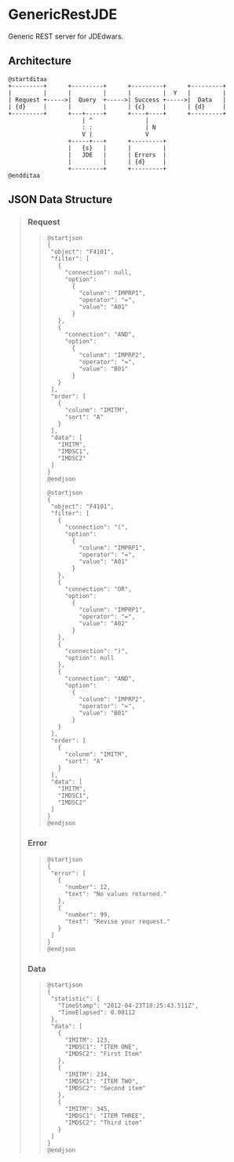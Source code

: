 # GenericRestJDE
Generic REST server for JDEdwars.

## Architecture
```PlantUML
@startditaa
+---------+      +---------+      +---------+      +---------+
|         |      |         |      |         |  Y   |         |
| Request +----->|  Query  +----->| Success +----->|  Data   |
| {d}     |      |         |      | {c}     |      | {d}     |
+---------+      +---+-----+      +----+----+      +---------+
                     | ^               | 
                     : :               | N
                     V |               V
                 +-----+---+      +---------+
                 |   {s}   |      |         |
                 |   JDE   |      | Errors  |
                 |         |      | {d}     |
                 +---------+      +---------+
@endditaa
```

## JSON Data Structure

>
>### Request
>>```PlantUML
>>@startjson
>>{
>>  "object": "F4101",
>>  "filter": [
>>    {
>>      "connection": null,
>>      "option":
>>        {
>>          "colunm": "IMPRP1",
>>          "operator": "=",
>>          "value": "A01"
>>        }
>>    },
>>    {
>>      "connection": "AND",
>>      "option":
>>        {
>>          "colunm": "IMPRP2",
>>          "operator": "=",
>>          "value": "B01"
>>        }
>>    }
>>  ],
>>  "order": [
>>    {
>>      "colunm": "IMITM",
>>      "sort": "A"
>>    }
>>  ],
>>  "data": [
>>    "IMITM",
>>    "IMDSC1",
>>    "IMDSC2"
>>  ]
>>}
>>@endjson
>>```
>>
>>```PlantUML
>>@startjson
>>{
>>  "object": "F4101",
>>  "filter": [
>>    {
>>      "connection": "(",
>>      "option":
>>        {
>>          "colunm": "IMPRP1",
>>          "operator": "=",
>>          "value": "A01"
>>        }
>>    },
>>    {
>>      "connection": "OR",
>>      "option":
>>        {
>>          "colunm": "IMPRP1",
>>          "operator": "=",
>>          "value": "A02"
>>        }
>>    },
>>    {
>>      "connection": ")",
>>      "option": null
>>    },
>>    {
>>      "connection": "AND",
>>      "option":
>>        {
>>          "colunm": "IMPRP2",
>>          "operator": "=",
>>          "value": "B01"
>>        }
>>    }
>>  ],
>>  "order": [
>>    {
>>      "colunm": "IMITM",
>>      "sort": "A"
>>    }
>>  ],
>>  "data": [
>>    "IMITM",
>>    "IMDSC1",
>>    "IMDSC2"
>>  ]
>>}
>>@endjson
>>```
>
>### Error
>>```PlantUML
>>@startjson
>>{
>>  "error": [
>>    {
>>      "number": 12,
>>      "text": "No values returned."
>>    },
>>    {
>>      "number": 99,
>>      "text": "Revise your request."
>>    }
>>  ]
>>}
>>@endjson
>>```
>
>### Data
>>```PlantUML
>>@startjson
>>{
>>  "statistic": {
>>    "TimeStamp": "2012-04-23T18:25:43.511Z",
>>    "TimeElapsed": 0.00112
>>  },
>>  "data": [
>>    {
>>      "IMITM": 123,
>>      "IMDSC1": "ITEM ONE",
>>      "IMDSC2": "First Item"
>>    },
>>    {
>>      "IMITM": 234,
>>      "IMDSC1": "ITEM TWO",
>>      "IMDSC2": "Second item"
>>    },
>>    {
>>      "IMITM": 345,
>>      "IMDSC1": "ITEM THREE",
>>      "IMDSC2": "Third item"
>>    }
>>  ]
>>}
>>@endjson
>>```
>